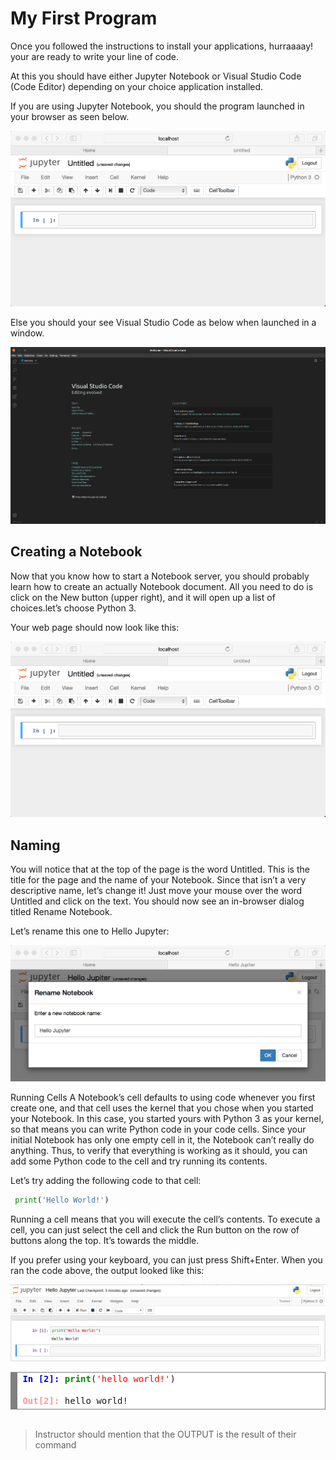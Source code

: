 # My First Program 

Once you followed the instructions to install your applications, hurraaaay! your are ready to write your line of code.

At this you should have either Jupyter Notebook or Visual Studio Code (Code Editor) depending on your choice application installed.

If you are using Jupyter Notebook, you should the program launched in your browser as seen below.

![Jupter Notebook](../images/jupyter_start_window.png)


Else you should your see Visual Studio Code as below when launched in a window.

![Visual Studio Code](../images/vscode_start_window.png)


## Creating a Notebook

Now that you know how to start a Notebook server, you should probably learn how to create an actually Notebook document.
All you need to do is click on the New button (upper right), and it will open up a list of choices.let’s choose Python 3.

Your web page should now look like this:

![Jupyter Notebook](../images/jupyter_new_notebook.png)

## Naming

You will notice that at the top of the page is the word Untitled. This is the title for the page and the name of your Notebook. Since that isn’t a very descriptive name, let’s change it! Just move your mouse over the word Untitled and click on the text. You should now see an in-browser dialog titled Rename Notebook. 

Let’s rename this one to Hello Jupyter:

![Jupyter Notebook](../images/jupyter_rename_notebook.png)

Running Cells
A Notebook’s cell defaults to using code whenever you first create one, and that cell uses the kernel that you chose when you started your Notebook.
In this case, you started yours with Python 3 as your kernel, so that means you can write Python code in your code cells. Since your initial Notebook has only one empty cell in it, the Notebook can’t really do anything.
Thus, to verify that everything is working as it should, you can add some Python code to the cell and try running its contents.

Let’s try adding the following code to that cell:
```python 
 print('Hello World!')
```
Running a cell means that you will execute the cell’s contents. To execute a cell, you can just select the cell and click the Run button on the row of buttons along the top. It’s towards the middle. 

If you prefer using your keyboard, you can just press Shift+Enter. 
When you ran the code above, the output looked like this:

![Jupyter Notebook](../images/jupyter_helloworld.png)

<!-- HTML generated using hilite.me --><div style="background: #ffffff; overflow:auto;width:auto;border:solid gray;border-width:.1em .1em .1em .8em;padding:.2em .6em;"><pre style="margin: 0; line-height: 125%"><span style="color: #0000DD; font-weight: bold">In [2]:</span><span style="color: #008800; font-weight: bold"> print</span>(<span style="color: red">&#39;hello world!&#39;</span>)<br><br><span style="color: #fd9595; font-weight: bold">Out[2]:</span> hello world!</pre></div><br>

> Instructor should mention that the OUTPUT is the result of their command

